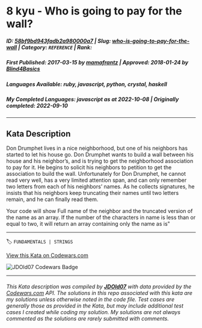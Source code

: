 # 8 kyu - Who is going to pay for the wall?

##### **ID**: [58bf9bd943fadb2a980000a7](https://www.codewars.com/kata/58bf9bd943fadb2a980000a7) | **Slug**: [who-is-going-to-pay-for-the-wall](https://www.codewars.com/kata/58bf9bd943fadb2a980000a7) | **Category**: `REFERENCE` | **Rank**: <span style="color:white">8 kyu</span>

##### **First Published**: 2017-03-15 ***by*** [mamafrantz](https://www.codewars.com/users/mamafrantz) | **Approved**: 2018-01-24 ***by*** [Blind4Basics](https://www.codewars.com/users/Blind4Basics)

##### **Languages Available**: ruby, javascript, python, crystal, haskell

##### **My Completed Languages**: javascript ***as at*** 2022-10-08 | **Originally completed**: 2022-09-10

---

## Kata Description


Don Drumphet lives in a nice neighborhood, but one of his neighbors has started to let his house go.  Don Drumphet wants to build a wall between his house and his neighbor’s, and is trying to get the neighborhood association to pay for it.  He begins to solicit his neighbors to petition to get the association to build the wall.  Unfortunately for Don Drumphet, he cannot read very well, has a very limited attention span, and can only remember two letters from each of his neighbors’ names.  As he collects signatures, he insists that his neighbors keep truncating their names until two letters remain, and he can finally read them.



Your code will show Full name of the neighbor and the truncated version of the name as an array. If the number of the characters in name is less than or equal to two, it will return an array containing only the name as is"



---


🏷 `FUNDAMENTALS | STRINGS`


[View this Kata on Codewars.com](https://www.codewars.com/kata/58bf9bd943fadb2a980000a7)

![](https://www.codewars.com/users/jdold07/badges/large "JDOld07 Codewars Badge")

---

###### *This Kata description was compiled by [**JDOld07**](https://tpstech.dev) with data provided by the [Codewars.com](https://www.codewars.com) API.  The solutions in this repo associated with this kata are my solutions unless otherwise noted in the code file.  Test cases are generally those as provided in the Kata, but may include additional test cases I created while coding my solution.  My solutions are not always commented as the solutions are rarely submitted with comments.*
